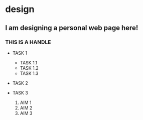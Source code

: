 # design
## I am designing a personal web page here!
### THIS IS A HANDLE
* TASK 1
  * TASK 1.1
  * TASK 1.2
  * TASK 1.3
* TASK 2
* TASK 3

  1. AIM 1
  2. AIM 2
  3. AIM 3
